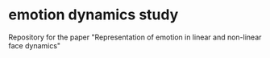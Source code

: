 # emotion dynamics study
 Repository for the paper "Representation of emotion in linear and non-linear face dynamics"
